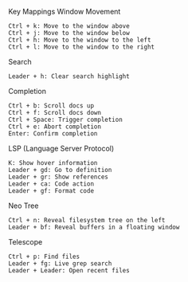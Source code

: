 Key Mappings
Window Movement

    Ctrl + k: Move to the window above
    Ctrl + j: Move to the window below
    Ctrl + h: Move to the window to the left
    Ctrl + l: Move to the window to the right

Search

    Leader + h: Clear search highlight

Completion

    Ctrl + b: Scroll docs up
    Ctrl + f: Scroll docs down
    Ctrl + Space: Trigger completion
    Ctrl + e: Abort completion
    Enter: Confirm completion

LSP (Language Server Protocol)

    K: Show hover information
    Leader + gd: Go to definition
    Leader + gr: Show references
    Leader + ca: Code action
    Leader + gf: Format code

Neo Tree

    Ctrl + n: Reveal filesystem tree on the left
    Leader + bf: Reveal buffers in a floating window

Telescope

    Ctrl + p: Find files
    Leader + fg: Live grep search
    Leader + Leader: Open recent files
